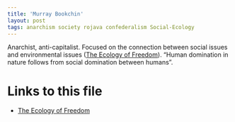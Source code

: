 ```yaml
---
title: 'Murray Bookchin'
layout: post
tags: anarchism society rojava confederalism Social-Ecology
---
```



Anarchist, anti-capitalist. Focused on the connection between social issues and
environmental issues ([The Ecology of Freedom](20201025010827-the_ecology_of_freedom.md)). &ldquo;Human domination in nature follows
from social domination between humans&rdquo;.


# Links to this file

- [The Ecology of Freedom](/20201025010827-the_ecology_of_freedom)
